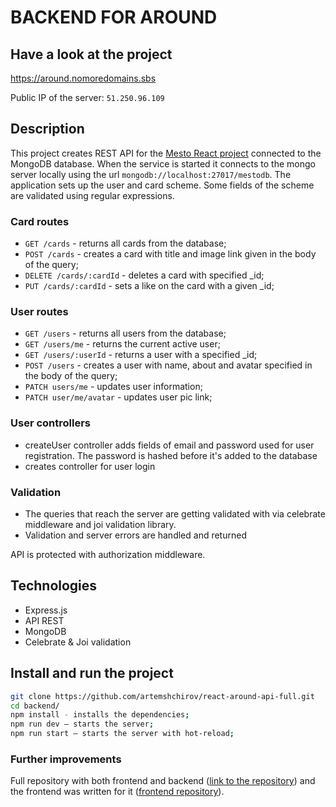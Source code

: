 # BACKEND FOR AROUND

## Have a look at the project

<https://around.nomoredomains.sbs>

Public IP of the server: `51.250.96.109`

## Description

This project creates REST API for the [Mesto React project](https://github.com/artemshchirov/react-around-api-full/tree/main/frontend) connected to the MongoDB database. When the service is started it connects to the mongo server locally using the url `mongodb://localhost:27017/mestodb`. The application sets up the user and card scheme. Some fields of the scheme are validated using regular expressions.

### Card routes

- `GET /cards` - returns all cards from the database;
- `POST /cards` - creates a card with title and image link given in the body of the query;
- `DELETE /cards/:cardId` - deletes a card with specified \_id;
- `PUT /cards/:cardId` - sets a like on the card with a given \_id;

### User routes

- `GET /users` - returns all users from the database;
- `GET /users/me` - returns the current active user;
- `GET /users/:userId` - returns a user with a specified \_id;
- `POST /users` - creates a user with name, about and avatar specified in the body of the query;
- `PATCH users/me` - updates user information;
- `PATCH user/me/avatar` - updates user pic link;

### User controllers

- createUser controller adds fields of email and password used for user registration. The password is hashed before it's added to the database
- creates controller for user login

### Validation

- The queries that reach the server are getting validated with via celebrate middleware and joi validation library.
- Validation and server errors are handled and returned

API is protected with authorization middleware.

## Technologies

- Express.js
- API REST
- MongoDB
- Celebrate & Joi validation

## Install and run the project

```bash
git clone https://github.com/artemshchirov/react-around-api-full.git
cd backend/
npm install - installs the dependencies;
npm run dev — starts the server;
npm run start — starts the server with hot-reload;
```

### Further improvements

Full repository with both frontend and backend ([link to the repository](https://github.com/artemshchirov/react-around-api-full)) and the frontend was written for it ([frontend repository](https://github.com/artemshchirov/react-around-api-full/tree/main/frontend)).
